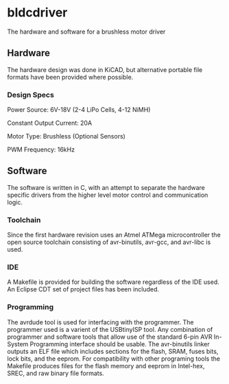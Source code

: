# bldcdriver
The hardware and software for a brushless motor driver

## Hardware
The hardware design was done in KiCAD, but alternative portable file formats have been provided where possible.

### Design Specs
Power Source: 6V-18V (2-4 LiPo Cells, 4-12 NiMH)

Constant Output Current: 20A

Motor Type: Brushless (Optional Sensors)

PWM Frequency: 16kHz

## Software
The software is written in C, with an attempt to separate the hardware specific drivers from the higher level motor control and communication logic. 

### Toolchain
Since the first hardware revision uses an Atmel ATMega microcontroller the open source toolchain consisting of avr-binutils, avr-gcc, and avr-libc is used.

### IDE
A Makefile is provided for building the software regardless of the IDE used. An Eclipse CDT set of project files has been included.

### Programming
The avrdude tool is used for interfacing with the programmer. The programmer used is a varient of the USBtinyISP tool. Any combination of programmer and software tools that allow use of the standard 6-pin AVR In-System Programming interface should be usable. The avr-binutils linker outputs an ELF file which includes sections for the flash, SRAM, fuses bits, lock bits, and the eeprom. For compatibility with other programing tools the Makefile produces files for the flash memory and eeprom in Intel-hex, SREC, and raw binary file formats.


